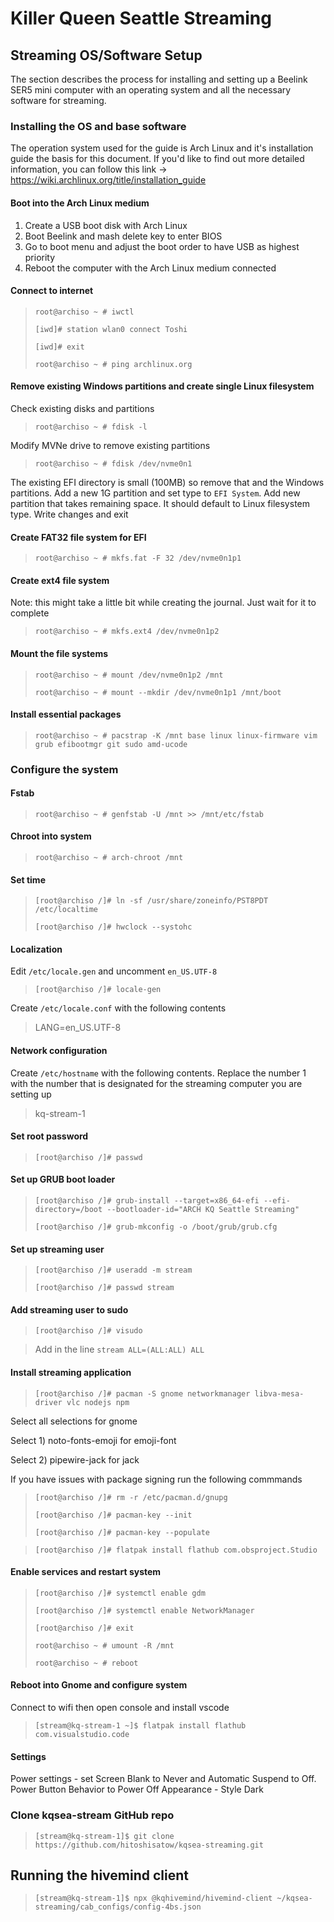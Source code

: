 # Killer Queen Seattle Streaming

## Streaming OS/Software Setup

The section describes the process for installing and setting up a Beelink SER5 mini computer with an operating system and all the necessary software for streaming.

### Installing the OS and base software

The operation system used for the guide is Arch Linux and it's installation guide the basis for this document. If you'd like to find out more detailed information, you can follow this link -> https://wiki.archlinux.org/title/installation_guide

#### Boot into the Arch Linux medium

1. Create a USB boot disk with Arch Linux
2. Boot Beelink and mash delete key to enter BIOS
3. Go to boot menu and adjust the boot order to have USB as highest priority
4. Reboot the computer with the Arch Linux medium connected

#### Connect to internet

> `root@archiso ~ # iwctl`
>
> `[iwd]# station wlan0 connect Toshi`
>
> `[iwd]# exit`
>
> `root@archiso ~ # ping archlinux.org`

#### Remove existing Windows partitions and create single Linux filesystem

Check existing disks and partitions

> `root@archiso ~ # fdisk -l`

Modify MVNe drive to remove existing partitions

> `root@archiso ~ # fdisk /dev/nvme0n1`

The existing EFI directory is small (100MB) so remove that and the Windows partitions. Add a new 1G partition and set type to `EFI System`. Add new partition that takes remaining space. It should default to Linux filesystem type. Write changes and exit

#### Create FAT32 file system for EFI

> `root@archiso ~ # mkfs.fat -F 32 /dev/nvme0n1p1`

#### Create ext4 file system

Note: this might take a little bit while creating the journal. Just wait for it to complete

> `root@archiso ~ # mkfs.ext4 /dev/nvme0n1p2`

#### Mount the file systems

> `root@archiso ~ # mount /dev/nvme0n1p2 /mnt`
>
> `root@archiso ~ # mount --mkdir /dev/nvme0n1p1 /mnt/boot`

#### Install essential packages

> `root@archiso ~ # pacstrap -K /mnt base linux linux-firmware vim grub efibootmgr git sudo amd-ucode`

### Configure the system

#### Fstab

> `root@archiso ~ # genfstab -U /mnt >> /mnt/etc/fstab`

#### Chroot into system

> `root@archiso ~ # arch-chroot /mnt`

#### Set time

> `[root@archiso /]# ln -sf /usr/share/zoneinfo/PST8PDT /etc/localtime`
>
> `[root@archiso /]# hwclock --systohc`

#### Localization

Edit `/etc/locale.gen` and uncomment `en_US.UTF-8`

> `[root@archiso /]# locale-gen`

Create `/etc/locale.conf` with the following contents

> LANG=en_US.UTF-8

#### Network configuration

Create `/etc/hostname` with the following contents. Replace the number 1 with the number that is designated for the streaming computer you are setting up

> kq-stream-1

#### Set root password

> `[root@archiso /]# passwd`

#### Set up GRUB boot loader

> `[root@archiso /]# grub-install --target=x86_64-efi --efi-directory=/boot --bootloader-id="ARCH KQ Seattle Streaming"`
>
> `[root@archiso /]# grub-mkconfig -o /boot/grub/grub.cfg`

#### Set up streaming user

> `[root@archiso /]# useradd -m stream`
>
> `[root@archiso /]# passwd stream`

#### Add streaming user to sudo

> `[root@archiso /]# visudo`

> Add in the line `stream ALL=(ALL:ALL) ALL`

#### Install streaming application

> `[root@archiso /]# pacman -S gnome networkmanager libva-mesa-driver vlc nodejs npm`

Select all selections for gnome

Select 1) noto-fonts-emoji for emoji-font

Select 2) pipewire-jack for jack

If you have issues with package signing run the following commmands

> `[root@archiso /]# rm -r /etc/pacman.d/gnupg`
>
> `[root@archiso /]# pacman-key --init`
>
> `[root@archiso /]# pacman-key --populate`

> `[root@archiso /]# flatpak install flathub com.obsproject.Studio`

#### Enable services and restart system

> `[root@archiso /]# systemctl enable gdm`
>
> `[root@archiso /]# systemctl enable NetworkManager`
>
> `[root@archiso /]# exit`
>
> `root@archiso ~ # umount -R /mnt`
>
> `root@archiso ~ # reboot`

#### Reboot into Gnome and configure system

Connect to wifi then open console and install vscode

> `[stream@kq-stream-1 ~]$ flatpak install flathub com.visualstudio.code`

#### Settings

Power settings - set Screen Blank to Never and Automatic Suspend to Off. Power Button Behavior to Power Off
Appearance - Style Dark


### Clone kqsea-stream GitHub repo

> `[stream@kq-stream-1]$ git clone https://github.com/hitoshisatow/kqsea-streaming.git`

## Running the hivemind client

> `[stream@kq-stream-1]$ npx @kqhivemind/hivemind-client ~/kqsea-streaming/cab_configs/config-4bs.json`
